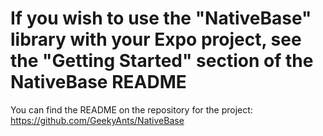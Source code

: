 # If you wish to use the "NativeBase" library with your Expo project, see the "Getting Started" section of the NativeBase README

You can find the README on the repository for the project: https://github.com/GeekyAnts/NativeBase
